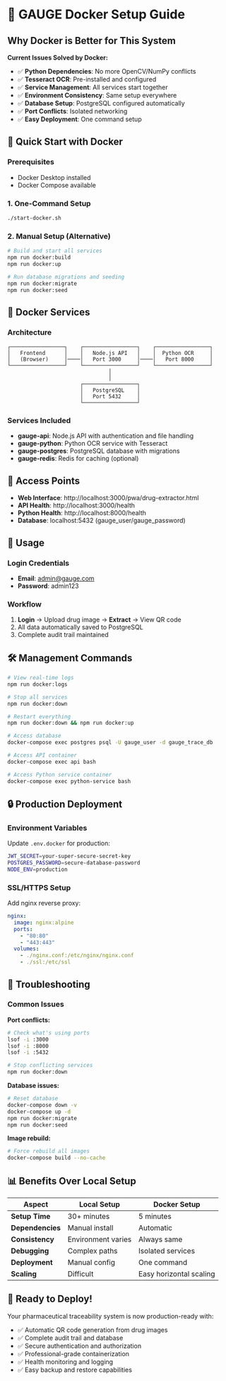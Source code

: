 # 🐳 GAUGE Docker Setup Guide

## Why Docker is Better for This System

**Current Issues Solved by Docker:**
- ✅ **Python Dependencies**: No more OpenCV/NumPy conflicts
- ✅ **Tesseract OCR**: Pre-installed and configured
- ✅ **Service Management**: All services start together
- ✅ **Environment Consistency**: Same setup everywhere
- ✅ **Database Setup**: PostgreSQL configured automatically
- ✅ **Port Conflicts**: Isolated networking
- ✅ **Easy Deployment**: One command setup

## 🚀 Quick Start with Docker

### Prerequisites
- Docker Desktop installed
- Docker Compose available

### 1. One-Command Setup
```bash
./start-docker.sh
```

### 2. Manual Setup (Alternative)
```bash
# Build and start all services
npm run docker:build
npm run docker:up

# Run database migrations and seeding
npm run docker:migrate
npm run docker:seed
```

## 🔧 Docker Services

### Architecture
```
┌─────────────────┐    ┌─────────────────┐    ┌─────────────────┐
│   Frontend      │    │   Node.js API   │    │  Python OCR     │
│   (Browser)     │────│   Port 3000     │────│   Port 8000     │
└─────────────────┘    └─────────────────┘    └─────────────────┘
                                │
                                │
                       ┌─────────────────┐
                       │   PostgreSQL    │
                       │   Port 5432     │
                       └─────────────────┘
```

### Services Included
- **gauge-api**: Node.js API with authentication and file handling
- **gauge-python**: Python OCR service with Tesseract
- **gauge-postgres**: PostgreSQL database with migrations
- **gauge-redis**: Redis for caching (optional)

## 📱 Access Points

- **Web Interface**: http://localhost:3000/pwa/drug-extractor.html
- **API Health**: http://localhost:3000/health
- **Python Health**: http://localhost:8000/health
- **Database**: localhost:5432 (gauge_user/gauge_password)

## 🎯 Usage

### Login Credentials
- **Email**: admin@gauge.com
- **Password**: admin123

### Workflow
1. **Login** → Upload drug image → **Extract** → View QR code
2. All data automatically saved to PostgreSQL
3. Complete audit trail maintained

## 🛠️ Management Commands

```bash
# View real-time logs
npm run docker:logs

# Stop all services
npm run docker:down

# Restart everything
npm run docker:down && npm run docker:up

# Access database
docker-compose exec postgres psql -U gauge_user -d gauge_trace_db

# Access API container
docker-compose exec api bash

# Access Python service container
docker-compose exec python-service bash
```

## 🔒 Production Deployment

### Environment Variables
Update `.env.docker` for production:
```bash
JWT_SECRET=your-super-secure-secret-key
POSTGRES_PASSWORD=secure-database-password
NODE_ENV=production
```

### SSL/HTTPS Setup
Add nginx reverse proxy:
```yaml
nginx:
  image: nginx:alpine
  ports:
    - "80:80"
    - "443:443"
  volumes:
    - ./nginx.conf:/etc/nginx/nginx.conf
    - ./ssl:/etc/ssl
```

## 🐛 Troubleshooting

### Common Issues

**Port conflicts:**
```bash
# Check what's using ports
lsof -i :3000
lsof -i :8000
lsof -i :5432

# Stop conflicting services
npm run docker:down
```

**Database issues:**
```bash
# Reset database
docker-compose down -v
docker-compose up -d
npm run docker:migrate
npm run docker:seed
```

**Image rebuild:**
```bash
# Force rebuild all images
docker-compose build --no-cache
```

## 📊 Benefits Over Local Setup

| Aspect | Local Setup | Docker Setup |
|--------|-------------|--------------|
| **Setup Time** | 30+ minutes | 5 minutes |
| **Dependencies** | Manual install | Automatic |
| **Consistency** | Environment varies | Always same |
| **Debugging** | Complex paths | Isolated services |
| **Deployment** | Manual config | One command |
| **Scaling** | Difficult | Easy horizontal scaling |

## 🎉 Ready to Deploy!

Your pharmaceutical traceability system is now production-ready with:
- ✅ Automatic QR code generation from drug images
- ✅ Complete audit trail and database
- ✅ Secure authentication and authorization
- ✅ Professional-grade containerization
- ✅ Health monitoring and logging
- ✅ Easy backup and restore capabilities